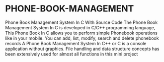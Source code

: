 # PHONE-BOOK-MANAGEMENT
Phone Book Management System In C With Source Code
The Phone Book Management System In C is developed in C/C++ programming language, This Phone Book In C allows you to perform simple Phonebook operations like in your mobile. You can add, list, modify, search and delete phonebook records
A Phone Book Management System In C++ or C is a console application without graphics. File handling and data structure concepts has been extensively used for almost all functions in this mini project
